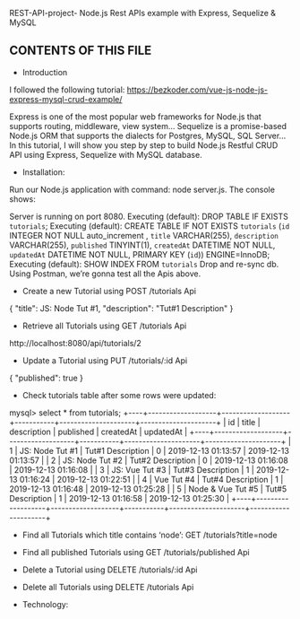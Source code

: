 REST-API-project-
Node.js Rest APIs example with Express, Sequelize &amp; MySQL

CONTENTS OF THIS FILE
---------------------

 * Introduction

I followed the following tutorial: https://bezkoder.com/vue-js-node-js-express-mysql-crud-example/

Express is one of the most popular web frameworks for Node.js that supports routing, middleware, view system… Sequelize is a promise-based Node.js ORM that supports the dialects for Postgres, MySQL, SQL Server… In this tutorial, I will show you step by step to build Node.js Restful CRUD API using Express, Sequelize with MySQL database.


 * Installation:

Run our Node.js application with command: node server.js.
The console shows:

Server is running on port 8080.
Executing (default): DROP TABLE IF EXISTS `tutorials`;
Executing (default): CREATE TABLE IF NOT EXISTS `tutorials` (`id` INTEGER NOT NULL auto_increment , `title` VARCHAR(255), `description` VARCHAR(255), `published` TINYINT(1), `createdAt` DATETIME NOT NULL, `updatedAt` DATETIME NOT NULL, PRIMARY KEY (`id`)) ENGINE=InnoDB;
Executing (default): SHOW INDEX FROM `tutorials`
Drop and re-sync db.
Using Postman, we’re gonna test all the Apis above.

- Create a new Tutorial using POST /tutorials Api

{
"title": JS: Node Tut #1,
"description": "Tut#1 Description" }

- Retrieve all Tutorials using GET /tutorials Api

http://localhost:8080/api/tutorials/2


- Update a Tutorial using PUT /tutorials/:id Api


{
"published": true
}


- Check tutorials table after some rows were updated:


mysql> select * from tutorials;
+----+-------------------+-------------------+-----------+---------------------+---------------------+
| id | title             | description       | published | createdAt           | updatedAt           |
+----+-------------------+-------------------+-----------+---------------------+---------------------+
|  1 | JS: Node Tut #1   | Tut#1 Description |         0 | 2019-12-13 01:13:57 | 2019-12-13 01:13:57 |
|  2 | JS: Node Tut #2   | Tut#2 Description |         0 | 2019-12-13 01:16:08 | 2019-12-13 01:16:08 |
|  3 | JS: Vue Tut #3    | Tut#3 Description |         1 | 2019-12-13 01:16:24 | 2019-12-13 01:22:51 |
|  4 | Vue Tut #4        | Tut#4 Description |         1 | 2019-12-13 01:16:48 | 2019-12-13 01:25:28 |
|  5 | Node & Vue Tut #5 | Tut#5 Description |         1 | 2019-12-13 01:16:58 | 2019-12-13 01:25:30 |
+----+-------------------+-------------------+-----------+---------------------+---------------------+


- Find all Tutorials which title contains ‘node’: GET /tutorials?title=node

- Find all published Tutorials using GET /tutorials/published Api

- Delete a Tutorial using DELETE /tutorials/:id Api

- Delete all Tutorials using DELETE /tutorials Api


 * Technology:







